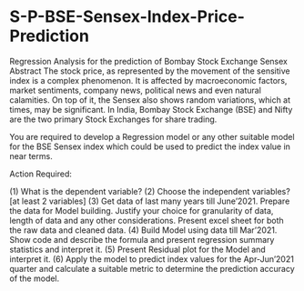 # S-P-BSE-Sensex-Index-Price-Prediction
Regression Analysis for the prediction of Bombay Stock Exchange Sensex
Abstract
 The stock price, as represented by the movement of the sensitive index is a complex phenomenon. It is affected by macroeconomic factors, market sentiments, company news, political news and even natural calamities. On top of it, the Sensex also shows random variations, which at times, may be significant. In India, Bombay Stock Exchange (BSE) and Nifty are the two primary Stock Exchanges for share trading. 

You are required to develop a Regression model or any other suitable model for the BSE Sensex index which could be used to predict the index value in near terms.

Action Required:

(1) What is the dependent variable?
(2) Choose the independent variables? [at least 2 variables]
(3) Get data of last many years till June’2021. Prepare the data for Model building.
     Justify your choice for granularity of data, length of data and any other considerations. 
     Present excel sheet for both the raw data and cleaned data.
(4) Build Model using data till Mar’2021. Show code and describe the formula and present regression summary statistics and interpret it.
(5) Present Residual plot for the Model and interpret it.
(6) Apply the model to predict index values for the Apr-Jun’2021 quarter and calculate a suitable metric to determine the prediction accuracy of the model.  
